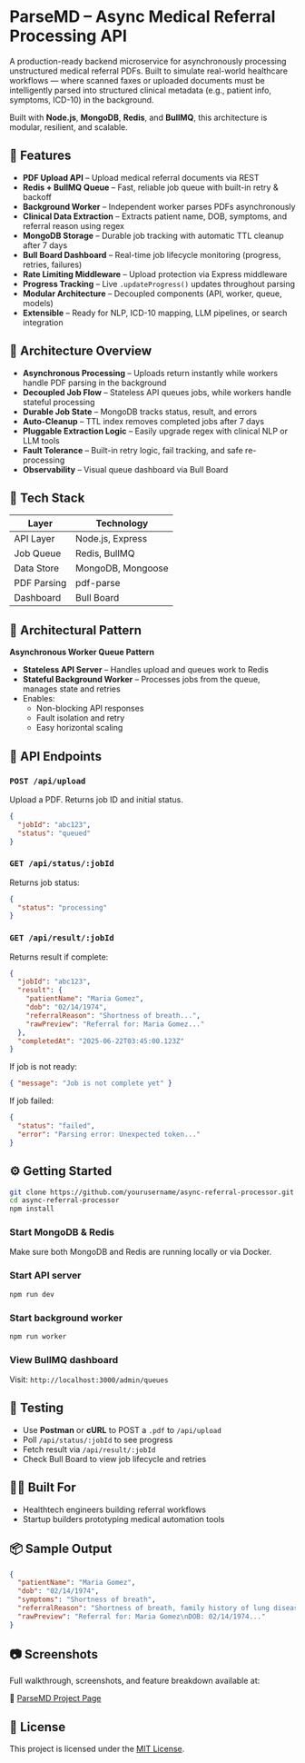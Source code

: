 # ParseMD – Async Medical Referral Processing API

A production-ready backend microservice for asynchronously processing unstructured medical referral PDFs. Built to simulate real-world healthcare workflows — where scanned faxes or uploaded documents must be intelligently parsed into structured clinical metadata (e.g., patient info, symptoms, ICD-10) in the background.

Built with **Node.js**, **MongoDB**, **Redis**, and **BullMQ**, this architecture is modular, resilient, and scalable.



## 🚀 Features

- **PDF Upload API** – Upload medical referral documents via REST  
- **Redis + BullMQ Queue** – Fast, reliable job queue with built-in retry & backoff  
- **Background Worker** – Independent worker parses PDFs asynchronously  
- **Clinical Data Extraction** – Extracts patient name, DOB, symptoms, and referral reason using regex  
- **MongoDB Storage** – Durable job tracking with automatic TTL cleanup after 7 days  
- **Bull Board Dashboard** – Real-time job lifecycle monitoring (progress, retries, failures)  
- **Rate Limiting Middleware** – Upload protection via Express middleware  
- **Progress Tracking** – Live `.updateProgress()` updates throughout parsing  
- **Modular Architecture** – Decoupled components (API, worker, queue, models)  
- **Extensible** – Ready for NLP, ICD-10 mapping, LLM pipelines, or search integration



## 🧠 Architecture Overview

- **Asynchronous Processing** – Uploads return instantly while workers handle PDF parsing in the background  
- **Decoupled Job Flow** – Stateless API queues jobs, while workers handle stateful processing  
- **Durable Job State** – MongoDB tracks status, result, and errors  
- **Auto-Cleanup** – TTL index removes completed jobs after 7 days  
- **Pluggable Extraction Logic** – Easily upgrade regex with clinical NLP or LLM tools  
- **Fault Tolerance** – Built-in retry logic, fail tracking, and safe re-processing  
- **Observability** – Visual queue dashboard via Bull Board



## 🧱 Tech Stack

| Layer       | Technology            |
| ----------- | --------------------- |
| API Layer   | Node.js, Express      |
| Job Queue   | Redis, BullMQ         |
| Data Store  | MongoDB, Mongoose     |
| PDF Parsing | pdf-parse             |
| Dashboard   | Bull Board            |



## 🧩 Architectural Pattern

**Asynchronous Worker Queue Pattern**

- **Stateless API Server** – Handles upload and queues work to Redis  
- **Stateful Background Worker** – Processes jobs from the queue, manages state and retries  
- Enables:
  - Non-blocking API responses
  - Fault isolation and retry
  - Easy horizontal scaling



## 🔌 API Endpoints

### `POST /api/upload`

Upload a PDF. Returns job ID and initial status.

```json
{
  "jobId": "abc123",
  "status": "queued"
}

```

### `GET /api/status/:jobId`

Returns job status:

```json
{
  "status": "processing"
}
```

### `GET /api/result/:jobId`

Returns result if complete:

```json
{
  "jobId": "abc123",
  "result": {
    "patientName": "Maria Gomez",
    "dob": "02/14/1974",
    "referralReason": "Shortness of breath...",
    "rawPreview": "Referral for: Maria Gomez..."
  },
  "completedAt": "2025-06-22T03:45:00.123Z"
}
```

If job is not ready:

```json
{ "message": "Job is not complete yet" }
```

If job failed:

```json
{
  "status": "failed",
  "error": "Parsing error: Unexpected token..."
}
```



## ⚙️ Getting Started

```bash
git clone https://github.com/yourusername/async-referral-processor.git
cd async-referral-processor
npm install
```

### Start MongoDB & Redis

Make sure both MongoDB and Redis are running locally or via Docker.

### Start API server

```bash
npm run dev
```

### Start background worker

```bash
npm run worker
```

### View BullMQ dashboard

Visit: `http://localhost:3000/admin/queues`



## 🧪 Testing

* Use **Postman** or **cURL** to POST a `.pdf` to `/api/upload`
* Poll `/api/status/:jobId` to see progress
* Fetch result via `/api/result/:jobId`
* Check Bull Board to view job lifecycle and retries



## 👨‍⚕️ Built For

* Healthtech engineers building referral workflows
* Startup builders prototyping medical automation tools



## 📦 Sample Output

```json
{
  "patientName": "Maria Gomez",
  "dob": "02/14/1974",
  "symptoms": "Shortness of breath",
  "referralReason": "Shortness of breath, family history of lung disease",
  "rawPreview": "Referral for: Maria Gomez\nDOB: 02/14/1974..."
}
```

## 📷 Screenshots

Full walkthrough, screenshots, and feature breakdown available at:

🔗 [ParseMD Project Page](https://arvildey.com/projects/parsemd)

## 📜 License

This project is licensed under the [MIT License](LICENSE).
